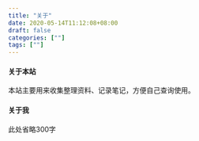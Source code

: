 ```yaml
---
title: "关于"
date: 2020-05-14T11:12:08+08:00
draft: false
categories: [""]
tags: [""]
---
```


#### 关于本站

本站主要用来收集整理资料、记录笔记，方便自己查询使用。

#### 关于我

此处省略300字

